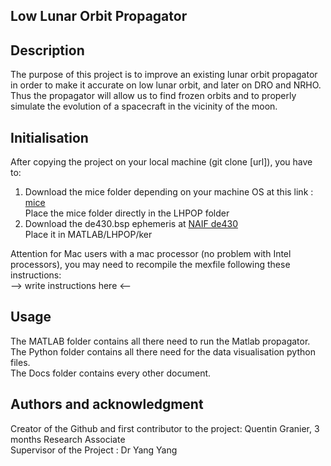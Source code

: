 ## Low Lunar Orbit Propagator

## Description
The purpose of this project is to improve an existing lunar orbit propagator in order to make it accurate on low lunar orbit, and later on DRO and NRHO. Thus the propagator will allow us to find frozen orbits and to properly simulate the evolution of a spacecraft in the vicinity of the moon.

## Initialisation
After copying the project on your local machine (git clone [url]), you have to:  
  1) Download the mice folder depending on your machine OS at this link : [mice](https://naif.jpl.nasa.gov/naif/toolkit_MATLAB.html)  
Place the mice folder directly in the LHPOP folder  
  2) Download the de430.bsp ephemeris at [NAIF de430](https://naif.jpl.nasa.gov/pub/naif/generic_kernels/spk/planets/)  
Place it in MATLAB/LHPOP/ker  
  
Attention for Mac users with a mac processor (no problem with Intel processors), you may need to recompile the mexfile following these instructions:  
--> write instructions here <--

## Usage
The MATLAB folder contains all there need to run the Matlab propagator.  
The Python folder contains all there need for the data visualisation python files.  
The Docs folder contains every other document.

## Authors and acknowledgment
Creator of the Github and first contributor to the project: Quentin Granier, 3 months Research Associate  
Supervisor of the Project : Dr Yang Yang
